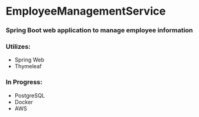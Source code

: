 # EmployeeManagementService
### Spring Boot web application to manage employee information

### Utilizes:
- Spring Web
- Thymeleaf

### In Progress:
- PostgreSQL
-  Docker
-  AWS
